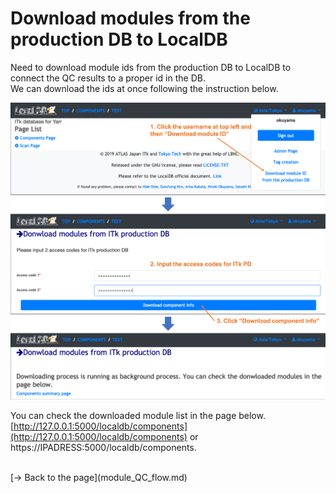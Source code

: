 # Download modules from the production DB to LocalDB

Need to download module ids from the production DB to LocalDB to connect the QC results to a proper id in the DB.<br>
We can download the ids at once following the instruction below.<br>

![Download_Module](images/download_module.png)<br>

You can check the downloaded module list in the page below.<br>
[http://127.0.0.1:5000/localdb/components](http://127.0.0.1:5000/localdb/components) or https://IPADRESS:5000/localdb/components.<br>

<br>
[&rarr; Back to the page](module_QC_flow.md)
